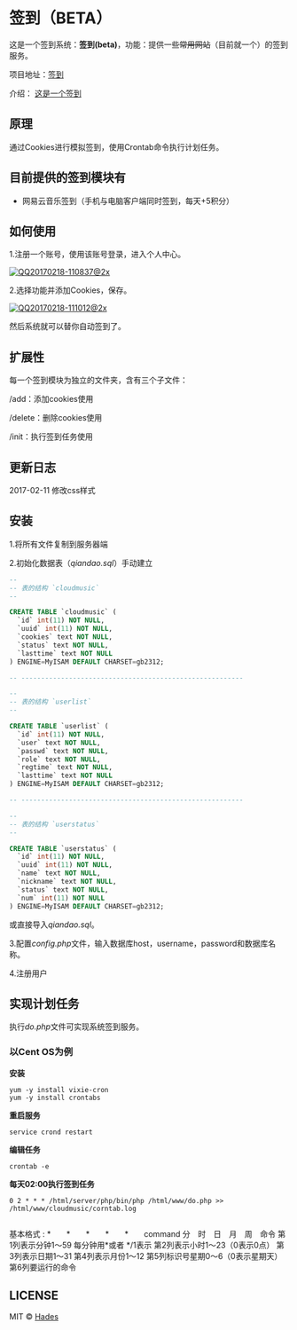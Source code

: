 # 签到（BETA）

这是一个签到系统：**签到(beta)**，功能：提供一些~~常用网站~~（目前就一个）的签到服务。

  

项目地址：[签到](http://qiandao.istack.cc/)

介绍： [这是一个签到](https://blog.mayuko.cn/archives/2320) 

  

## 原理

通过Cookies进行模拟签到，使用Crontab命令执行计划任务。

  

## 目前提供的签到模块有

- 网易云音乐签到（手机与电脑客户端同时签到，每天+5积分）


## 如何使用

1.注册一个账号，使用该账号登录，进入个人中心。

[![QQ20170218-110837@2x](https://oavi5ezjr.qnssl.com/wp-content/uploads/2017/02/QQ20170218-110837@2x.jpg)](https://oavi5ezjr.qnssl.com/wp-content/uploads/2017/02/QQ20170218-110837@2x.jpg)

2.选择功能并添加Cookies，保存。

[![QQ20170218-111012@2x](https://oavi5ezjr.qnssl.com/wp-content/uploads/2017/02/QQ20170218-111012@2x.jpg)](https://oavi5ezjr.qnssl.com/wp-content/uploads/2017/02/QQ20170218-111012@2x.jpg)

  

然后系统就可以替你自动签到了。

 

## 扩展性

每一个签到模块为独立的文件夹，含有三个子文件：

/add：添加cookies使用

/delete：删除cookies使用

/init：执行签到任务使用

 

## 更新日志

2017-02-11 修改css样式

  

## 安装

1.将所有文件复制到服务器端

2.初始化数据表（*qiandao.sql*）手动建立

```sql
--
-- 表的结构 `cloudmusic`
--

CREATE TABLE `cloudmusic` (
  `id` int(11) NOT NULL,
  `uuid` int(11) NOT NULL,
  `cookies` text NOT NULL,
  `status` text NOT NULL,
  `lasttime` text NOT NULL
) ENGINE=MyISAM DEFAULT CHARSET=gb2312;

-- --------------------------------------------------------

--
-- 表的结构 `userlist`
--

CREATE TABLE `userlist` (
  `id` int(11) NOT NULL,
  `user` text NOT NULL,
  `passwd` text NOT NULL,
  `role` text NOT NULL,
  `regtime` text NOT NULL,
  `lasttime` text NOT NULL
) ENGINE=MyISAM DEFAULT CHARSET=gb2312;

-- --------------------------------------------------------

--
-- 表的结构 `userstatus`
--

CREATE TABLE `userstatus` (
  `id` int(11) NOT NULL,
  `uuid` int(11) NOT NULL,
  `name` text NOT NULL,
  `nickname` text NOT NULL,
  `status` text NOT NULL,
  `num` int(11) NOT NULL
) ENGINE=MyISAM DEFAULT CHARSET=gb2312;
```

或直接导入*qiandao.sql*。

3.配置*config.php*文件，输入数据库host，username，password和数据库名称。

4.注册用户

  

## 实现计划任务

执行*do.php*文件可实现系统签到服务。

### 以Cent OS为例

**安装**

```
yum -y install vixie-cron
yum -y install crontabs
```

**重启服务**

```
service crond restart
```

**编辑任务**

```
crontab -e
```

**每天02:00执行签到任务**

```
0 2 * * * /html/server/php/bin/php /html/www/do.php >> /html/www/cloudmusic/corntab.log
    
```

基本格式 : *　　*　　*　　*　　*　　command
分　时　日　月　周　命令 
第1列表示分钟1～59 每分钟用*或者 */1表示 
第2列表示小时1～23（0表示0点） 
第3列表示日期1～31 
第4列表示月份1～12 
第5列标识号星期0～6（0表示星期天） 
第6列要运行的命令 

  

## LICENSE

MIT © [Hades](http://github.com/mayuko2012)



